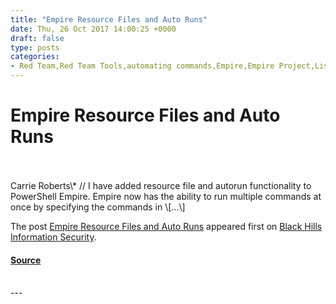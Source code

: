 ```yaml
---
title: "Empire Resource Files and Auto Runs"
date: Thu, 26 Oct 2017 14:00:25 +0000
draft: false
type: posts
categories: 
- Red Team,Red Team Tools,automating commands,Empire,Empire Project,Listeners,PowerShel commands,PowerShell,PowerShell Empire
---
```

# Empire Resource Files and Auto Runs

<br/>

<br/>
Carrie Roberts\* // I have added resource file and autorun functionality to PowerShell Empire. Empire now has the ability to run multiple commands at once by specifying the commands in \[…\]

The post [Empire Resource Files and Auto Runs](https://www.blackhillsinfosec.com/empire-resource-files-auto-runs-docx/) appeared first on [Black Hills Information Security](https://www.blackhillsinfosec.com).

#### [Source](https://www.blackhillsinfosec.com/empire-resource-files-auto-runs-docx/)

<br/>
---
